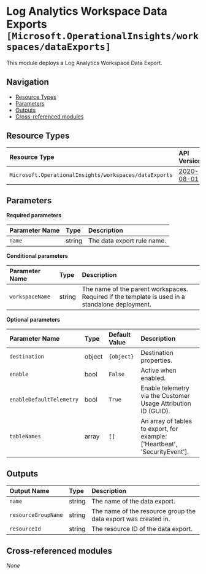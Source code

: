 # Log Analytics Workspace Data Exports `[Microsoft.OperationalInsights/workspaces/dataExports]`

This module deploys a Log Analytics Workspace Data Export.

## Navigation

- [Resource Types](#Resource-Types)
- [Parameters](#Parameters)
- [Outputs](#Outputs)
- [Cross-referenced modules](#Cross-referenced-modules)

## Resource Types

| Resource Type | API Version |
| :-- | :-- |
| `Microsoft.OperationalInsights/workspaces/dataExports` | [2020-08-01](https://learn.microsoft.com/en-us/azure/templates/Microsoft.OperationalInsights/2020-08-01/workspaces/dataExports) |

## Parameters

**Required parameters**

| Parameter Name | Type | Description |
| :-- | :-- | :-- |
| `name` | string | The data export rule name. |

**Conditional parameters**

| Parameter Name | Type | Description |
| :-- | :-- | :-- |
| `workspaceName` | string | The name of the parent workspaces. Required if the template is used in a standalone deployment. |

**Optional parameters**

| Parameter Name | Type | Default Value | Description |
| :-- | :-- | :-- | :-- |
| `destination` | object | `{object}` | Destination properties. |
| `enable` | bool | `False` | Active when enabled. |
| `enableDefaultTelemetry` | bool | `True` | Enable telemetry via the Customer Usage Attribution ID (GUID). |
| `tableNames` | array | `[]` | An array of tables to export, for example: ['Heartbeat', 'SecurityEvent']. |


## Outputs

| Output Name | Type | Description |
| :-- | :-- | :-- |
| `name` | string | The name of the data export. |
| `resourceGroupName` | string | The name of the resource group the data export was created in. |
| `resourceId` | string | The resource ID of the data export. |

## Cross-referenced modules

_None_
